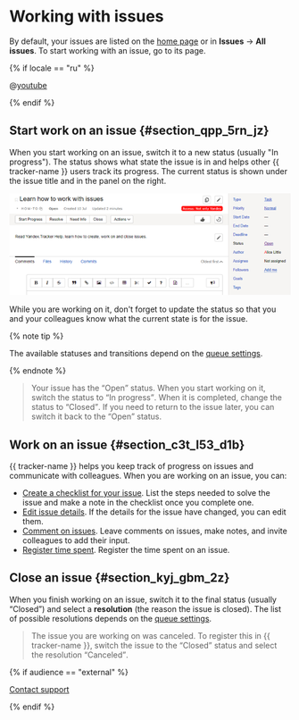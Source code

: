 # Working with issues

By default, your issues are listed on the [home page](startpage.md) or in **Issues** → **All issues**. To start working with an issue, go to its page.

{% if locale == "ru" %}

@[youtube](pdlYiijjn70)

{% endif %}

## Start work on an issue {#section_qpp_5rn_jz}

When you start working on an issue, switch it to a new status (usually "In progress"). The status shows what state the issue is in and helps other {{ tracker-name }} users track its progress. The current status is shown under the issue title and in the panel on the right.

![image](../../_assets/tracker/statuses.png)

While you are working on it, don&apos;t forget to update the status so that you and your colleagues know what the current state is for the issue.

{% note tip %}

The available statuses and transitions depend on the [queue settings](../manager/workflow.md).

{% endnote %}

> Your issue has the <q>Open</q> status. When you start working on it, switch the status to <q>In progress</q>. When it is completed, change the status to <q>Closed</q>. If you need to return to the issue later, you can switch it back to the <q>Open</q> status.

## Work on an issue {#section_c3t_l53_d1b}

{{ tracker-name }} helps you keep track of progress on issues and communicate with colleagues. When you are working on an issue, you can:

- [Create a checklist for your issue](checklist.md).
List the steps needed to solve the issue and make a note in the checklist once you complete one.
- [Edit issue details](edit-ticket.md).
If the details for the issue have changed, you can edit them.
- [Comment on issues](comments.md).
Leave comments on issues, make notes, and invite colleagues to add their input.
- [Register time spent](time-spent.md).
Register the time spent on an issue.

## Close an issue {#section_kyj_gbm_2z}

When you finish working on an issue, switch it to the final status (usually <q>Closed</q>) and select a **resolution** (the reason the issue is closed). The list of possible resolutions depends on the [queue settings](../manager/add-ticket-type.md).

> The issue you are working on was canceled. To register this in {{ tracker-name }}, switch the issue to the <q>Closed</q> status and select the resolution <q>Canceled</q>.

{% if audience == "external" %}

[Contact support](../troubleshooting.md)

{% endif %}

